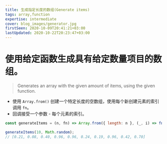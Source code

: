 ```yaml
---
title: 生成指定长度的数组(Generate items)
tags: array,function
expertise: intermediate
cover: blog_images/generator.jpg
firstSeen: 2020-10-09T20:41:21+03:00
lastUpdated: 2020-10-22T20:23:47+03:00
---
```


# 使用给定函数生成具有给定数量项目的数组。
> Generates an array with the given amount of items, using the given function.

- 使用 `Array.from()` 创建一个特定长度的空数组，使用每个新创建元素的索引调用 `fn`。
- 回调接受一个参数 - 每个元素的索引。

```js
const generateItems = (n, fn) => Array.from({ length: n }, (_, i) => fn(i));
```

```js
generateItems(10, Math.random);
// [0.21, 0.08, 0.40, 0.96, 0.96, 0.24, 0.19, 0.96, 0.42, 0.70]
```
